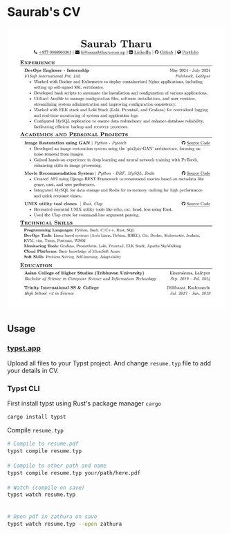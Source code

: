 # Saurab's CV


![Saurab's CV](https://raw.githubusercontent.com/saurabtharu/CV/main/Saurab_Tharu_CV.jpg)


## Usage



### [typst.app](https://typst.app/) 


Upload all files to your Typst project. And change `resume.typ` file to add your details in CV.



### Typst CLI

First install typst using Rust's package manager `cargo`
```bash
cargo install typst
```

Compile `resume.typ` 

```bash
# Compile to resume.pdf
typst compile resume.typ

# Compile to other path and name
typst compile resume.typ your/path/here.pdf

# Watch (compile on save)
typst watch resume.typ


# Open pdf in zathura on save
typst watch resume.typ --open zathura
```







